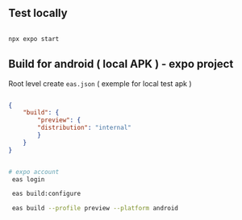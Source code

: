 
## Test locally 

```` bash 

npx expo start

````





## Build for android ( local APK ) - expo project


Root level create <code>eas.json</code> ( exemple for local test apk )

```` json 

{
    "build": {
        "preview": {
        "distribution": "internal"
        }
    }
}

````

```` bash 

# expo account
 eas login

 eas build:configure

 eas build --profile preview --platform android

````

